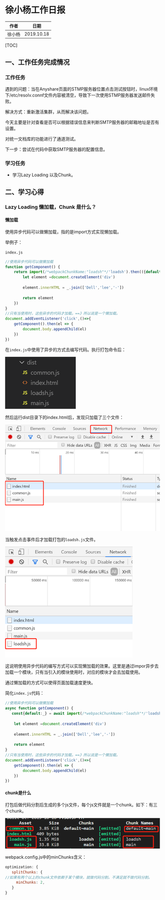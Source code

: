 # 徐小杨工作日报

| 作者   | 日期       |
| ------ | ---------- |
| 徐小杨 | 2019.10.18 |

[TOC]

## 一、工作任务完成情况

### 工作任务

遇到的问题：当在Anyshare页面的STMP服务器位置点击测试按钮时，linux环境下/etc/resolv.connf文件内容被清空，导致下一次使用STMP服务器发送邮件失败。

解决方式：重新激活集群，从而解决该问题。

今天主要是针对查看是否可以根据错误信息来判断SMTP服务器的邮箱地址是否有设置。

对统一文档库的功能进行了通道测试。

下一步：尝试在代码中获取SMTP服务器的配置信息。

### 学习任务

- 学习Lazy Loading 以及Chunk。

## 二、学习心得

### Lazy Loading 懒加载，Chunk 是什么？

#### 懒加载

使用异步代码可以做懒加载，指的是import方式实现懒加载。

举例子：

`index.js`

```js
//使用异步代码可以做懒加载
function getComponent() {
    return import(/*webpackChunkName:"loadsh"*/'loadsh').then(({default:_})=>{
        let element =document.createElement('div')

        element.innerHTML = _.join(['Dell','lee','-'])

        return element
    })
}
//只有当使用时，这些异步的代码才加载。==》所以说是一个懒加载。
document.addEventListener('click',()=>{
    getComponent().then(el => {
        document.body.appendChild(el)
    })
})
```

在`index.js`中使用了异步的方式去编写代码。执行打包命令后：

![1571397625017](img/1571397625017.png)

然后运行dist目录下的index.html后，发现只加载了三个文件：

<img src="img/1571397703555.png" alt="1571397703555" style="zoom:67%;" />

当触发点击事件后才加载打包的`loadsh.js`文件。

<img src="img/1571397792654.png" alt="1571397792654" style="zoom:67%;" />

这说明使用异步代码的编写方式可以实现懒加载的效果。这里是通过impor异步去加载一个模块，只有当引入的模块使用时，对应的模块才会去加载使用。

通过懒加载的方式可以使得页面加载速度更快。

简化`index.js`代码：

```js
//使用异步代码可以做懒加载
async function getComponent() {
   const{default:_} = await import(/*webpackChunkName:"loadsh"*/'loadsh')

    let element =document.createElement('div')

    element.innerHTML = _.join(['Dell','lee','-'])

    return element
}
//只有当使用时，这些异步的代码才加载。==》所以说是一个懒加载。
document.addEventListener('click',()=>{
    getComponent().then(el => {
        document.body.appendChild(el)
    })
})
```



#### chunk是什么

打包后做代码分割后生成的多个js文件，每个js文件就是一个chunk。如下：有三个chunk。

![1571398938190](img/1571398938190.png)

webpack.config.js中的minChunks含义：

```js
optimization: { 
   splitChunks: { 
//如果有两个以上的chunk文件依赖于某个模块，就做代码分割。不满足就不做代码分割。
     minChunks: 2,
   }
}
```

